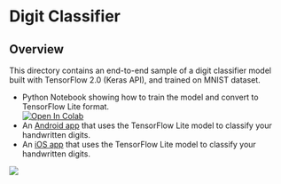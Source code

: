 # Digit Classifier

## Overview
This directory contains an end-to-end sample of a digit classifier model built
with TensorFlow 2.0 (Keras API), and trained on MNIST dataset.

* Python Notebook showing how to train the model and convert to TensorFlow Lite
format. <br/>[![Open In Colab](https://colab.research.google.com/assets/colab-badge.svg)](https://colab.research.google.com/github/tensorflow/examples/blob/master/lite/examples/digit_classifier/ml/mnist_tflite.ipynb)
* An [Android app](android/) that uses the TensorFlow Lite model to classify
your handwritten digits.
* An [iOS app](ios/) that uses the TensorFlow Lite model to classify
your handwritten digits.

<img src="https://storage.googleapis.com/khanhlvg-public.appspot.com/digit-classifier/screenshot_android.png" />
